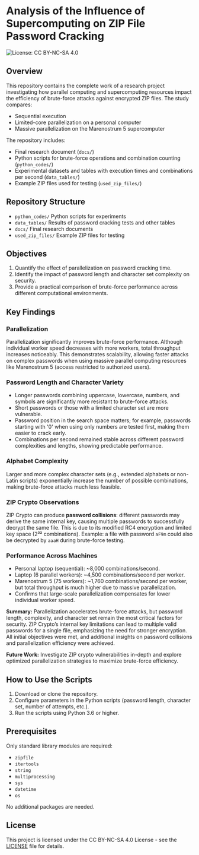 # Analysis of the Influence of Supercomputing on ZIP File Password Cracking

![License: CC BY-NC-SA 4.0](https://img.shields.io/badge/License-CC%20BY--NC--SA%204.0-lightgrey.svg)

## Overview
This repository contains the complete work of a research project investigating how parallel computing and supercomputing resources impact the efficiency of brute-force attacks against encrypted ZIP files. The study compares:

- Sequential execution
- Limited-core parallelization on a personal computer
- Massive parallelization on the Marenostrum 5 supercomputer

The repository includes:

- Final research document (`docs/`)
- Python scripts for brute-force operations and combination counting (`python_codes/`)
- Experimental datasets and tables with execution times and combinations per second (`data_tables/`)
- Example ZIP files used for testing (`used_zip_files/`)

## Repository Structure

- `python_codes/` Python scripts for experiments
- `data_tables/` Results of password cracking tests and other tables
- `docs/` Final research documents
- `used_zip_files/` Example ZIP files for testing

## Objectives

1. Quantify the effect of parallelization on password cracking time.
2. Identify the impact of password length and character set complexity on security.
3. Provide a practical comparison of brute-force performance across different computational environments.

## Key Findings

### Parallelization
Parallelization significantly improves brute-force performance. Although individual worker speed decreases with more workers, total throughput increases noticeably.
This demonstrates scalability, allowing faster attacks on complex passwords when using massive parallel computing resources like Marenostrum 5 (access restricted to authorized users).

### Password Length and Character Variety
- Longer passwords combining uppercase, lowercase, numbers, and symbols are significantly more resistant to brute-force attacks.
- Short passwords or those with a limited character set are more vulnerable.
- Password position in the search space matters; for example, passwords starting with '0' when using only numbers are tested first, making them easier to crack early.
- Combinations per second remained stable across different password complexities and lengths, showing predictable performance.

### Alphabet Complexity
Larger and more complex character sets (e.g., extended alphabets or non-Latin scripts) exponentially increase the number of possible combinations, making brute-force attacks much less feasible.

### ZIP Crypto Observations
  ZIP Crypto can produce **password collisions**: different passwords may derive the same internal key, causing multiple passwords to successfully decrypt the same file.
  This is due to its modified RC4 encryption and limited key space (2³² combinations). 
  Example: a file with password `aF9m` could also be decrypted by `aaaH` during brute-force testing.

### Performance Across Machines
- Personal laptop (sequential): ~8,000 combinations/second.
- Laptop (6 parallel workers): ~4,500 combinations/second per worker.
- Marenostrum 5 (75 workers): ~1,760 combinations/second per worker, but total throughput is much higher due to massive parallelization.
- Confirms that large-scale parallelization compensates for lower individual worker speed.

**Summary:** Parallelization accelerates brute-force attacks, but password length, complexity, and character set remain the most critical factors for security. ZIP Crypto’s internal key limitations can lead to multiple valid passwords for a single file, emphasizing the need for stronger encryption. All initial objectives were met, and additional insights on password collisions and parallelization efficiency were achieved.

**Future Work:** Investigate ZIP crypto vulnerabilities in-depth and explore optimized parallelization strategies to maximize brute-force efficiency.


## How to Use the Scripts

1. Download or clone the repository.
2. Configure parameters in the Python scripts (password length, character set, number of attempts, etc.).
3. Run the scripts using Python 3.6 or higher.

## Prerequisites

Only standard library modules are required:

- `zipfile`
- `itertools`
- `string`
- `multiprocessing`
- `sys`
- `datetime`
- `os`

No additional packages are needed.

## License

This project is licensed under the CC BY-NC-SA 4.0 License - see the [LICENSE](LICENSE) file for details.
